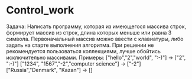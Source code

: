 # Control_work
Задача:
Написать программу, которая из имеющегося массива строк, формирует массив из строк, длина которых меньше или равна 3 символа.
Первоначальный массив можно ввести с клавиатуры, либо задать на старте выполнения алгоритма. При решении не рекомендуется пользоваться коллекциями, лучше обойтись исключительно массивами.
Примеры:
["hello","2","world", ":-)"] -> ["2", ":-)"]
["1234", "1567","-2","computer science"] -> ["-2"]
["Russia","Denmark", "Kazan"] -> []
